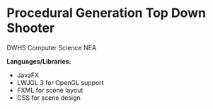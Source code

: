 # Procedural Generation Top Down Shooter 
DWHS Computer Science NEA

**Languages/Libraries:**

* JavaFX
* LWJGL 3 for OpenGL support
* FXML for scene layout
* CSS for scene design